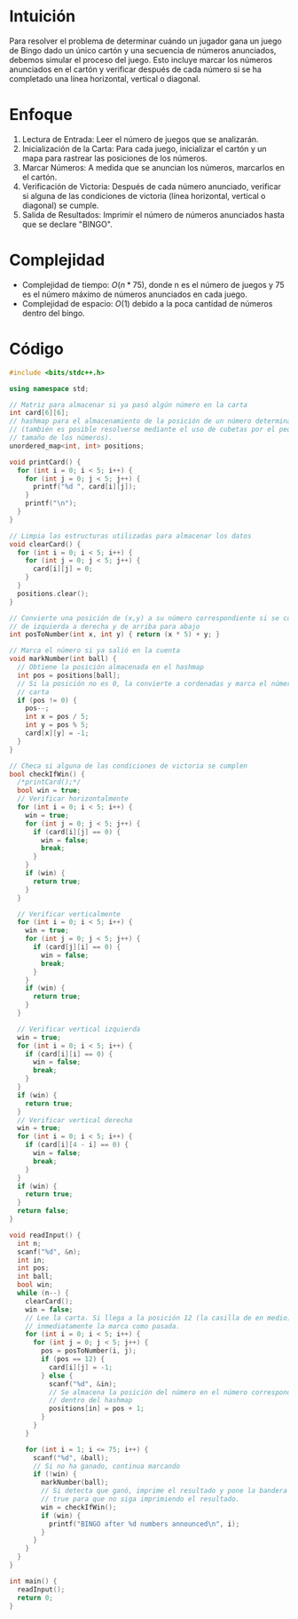 # Intuición
Para resolver el problema de determinar cuándo un jugador gana un juego de Bingo dado un único cartón y una secuencia de números anunciados, debemos simular el proceso del juego. Esto incluye marcar los números anunciados en el cartón y verificar después de cada número si se ha completado una línea horizontal, vertical o diagonal.

# Enfoque
1. Lectura de Entrada: Leer el número de juegos que se analizarán.
2. Inicialización de la Carta: Para cada juego, inicializar el cartón y un mapa para rastrear las posiciones de los números.
3. Marcar Números: A medida que se anuncian los números, marcarlos en el cartón.
4. Verificación de Victoria: Después de cada número anunciado, verificar si alguna de las condiciones de victoria (línea horizontal, vertical o diagonal) se cumple.
5. Salida de Resultados: Imprimir el número de números anunciados hasta que se declare "BINGO".

# Complejidad
- Complejidad de tiempo: $O(n * 75)$, donde n es el número de juegos y 75 es el número máximo de números anunciados en cada juego.
- Complejidad de espacio: $O(1)$ debido a la poca cantidad de números dentro del bingo.

# Código
```cpp
#include <bits/stdc++.h>

using namespace std;

// Matriz para almacenar si ya pasó algún número en la carta
int card[6][6];
// hashmap para el almacenamiento de la posición de un número determinado
// (también es posible resolverse mediante el uso de cubetas por el pequeño
// tamaño de los números).
unordered_map<int, int> positions;

void printCard() {
  for (int i = 0; i < 5; i++) {
    for (int j = 0; j < 5; j++) {
      printf("%d ", card[i][j]);
    }
    printf("\n");
  }
}

// Limpia las estructuras utilizadas para almacenar los datos
void clearCard() {
  for (int i = 0; i < 5; i++) {
    for (int j = 0; j < 5; j++) {
      card[i][j] = 0;
    }
  }
  positions.clear();
}

// Convierte una posición de (x,y) a su número correspondiente si se contara
// de izquierda a derecha y de arriba para abajo
int posToNumber(int x, int y) { return (x * 5) + y; }

// Marca el número si ya salió en la cuenta
void markNumber(int ball) {
  // Obtiene la posición almacenada en el hashmap
  int pos = positions[ball];
  // Si la posición no es 0, la convierte a cordenadas y marca el número en la
  // carta
  if (pos != 0) {
    pos--;
    int x = pos / 5;
    int y = pos % 5;
    card[x][y] = -1;
  }
}

// Checa si alguna de las condiciones de victoria se cumplen
bool checkIfWin() {
  /*printCard();*/
  bool win = true;
  // Verificar horizontalmente
  for (int i = 0; i < 5; i++) {
    win = true;
    for (int j = 0; j < 5; j++) {
      if (card[i][j] == 0) {
        win = false;
        break;
      }
    }
    if (win) {
      return true;
    }
  }

  // Verificar verticalmente
  for (int i = 0; i < 5; i++) {
    win = true;
    for (int j = 0; j < 5; j++) {
      if (card[j][i] == 0) {
        win = false;
        break;
      }
    }
    if (win) {
      return true;
    }
  }

  // Verificar vertical izquierda
  win = true;
  for (int i = 0; i < 5; i++) {
    if (card[i][i] == 0) {
      win = false;
      break;
    }
  }
  if (win) {
    return true;
  }
  // Verificar vertical derecha
  win = true;
  for (int i = 0; i < 5; i++) {
    if (card[i][4 - i] == 0) {
      win = false;
      break;
    }
  }
  if (win) {
    return true;
  }
  return false;
}

void readInput() {
  int n;
  scanf("%d", &n);
  int in;
  int pos;
  int ball;
  bool win;
  while (n--) {
    clearCard();
    win = false;
    // Lee la carta. Si llega a la posición 12 (la casilla de en medio)
    // inmediatamente la marca como pasada.
    for (int i = 0; i < 5; i++) {
      for (int j = 0; j < 5; j++) {
        pos = posToNumber(i, j);
        if (pos == 12) {
          card[i][j] = -1;
        } else {
          scanf("%d", &in);
          // Se almacena la posición del número en el número correspondiente
          // dentro del hashmap
          positions[in] = pos + 1;
        }
      }
    }

    for (int i = 1; i <= 75; i++) {
      scanf("%d", &ball);
      // Si no ha ganado, continua marcando
      if (!win) {
        markNumber(ball);
        // Si detecta que ganó, imprime el resultado y pone la bandera win en
        // true para que no siga imprimiendo el resultado.
        win = checkIfWin();
        if (win) {
          printf("BINGO after %d numbers announced\n", i);
        }
      }
    }
  }
}

int main() {
  readInput();
  return 0;
}

```
